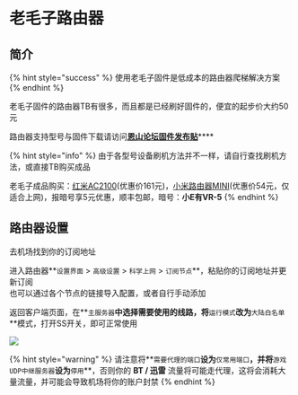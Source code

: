 # 老毛子路由器

## 简介

{% hint style="success" %}
使用老毛子固件是低成本的路由器爬梯解决方案
{% endhint %}

老毛子固件的路由器TB有很多，而且都是已经刷好固件的，便宜的起步价大约50元

路由器支持型号与固件下载请访问[**恩山论坛固件发布贴**](https://www.right.com.cn/forum/thread-3546372-1-1.html)****

{% hint style="info" %}
由于各型号设备刷机方法并不一样，请自行查找刷机方法，或直接TB购买成品

老毛子成品购买：[红米AC2100](https://item.taobao.com/item.htm?spm=a1z10.3-c.w4002-22046407217.21.4e2f58afva8E1z\&id=622746001985)(优惠价161元)，[小米路由器MINI](https://item.taobao.com/item.htm?spm=2013.1.20141001.3.3b1a109e0VI1h5\&id=631612340649\&scm=1007.12144.95220.42296\_0\_0\&pvid=1c403a9f-dbc0-48ff-a83e-1cce88fecdeb\&utparam=%7B%22x\_hestia\_source%22%3A%2242296%22%2C%22x\_object\_type%22%3A%22item%22%2C%22x\_hestia\_subsource%22%3A%22default%22%2C%22x\_mt%22%3A0%2C%22x\_src%22%3A%2242296%22%2C%22x\_pos%22%3A3%2C%22wh\_pid%22%3A-1%2C%22x\_pvid%22%3A%221c403a9f-dbc0-48ff-a83e-1cce88fecdeb%22%2C%22scm%22%3A%221007.12144.95220.42296\_0\_0%22%2C%22x\_object\_id%22%3A631612340649%7D)(优惠价54元，仅适合上网)，报暗号享5元优惠，顺丰包邮，暗号：**小E有VR-5**
{% endhint %}

## 路由器设置

去机场找到你的订阅地址

进入路由器**`设置界面` > `高级设置` > `科学上网` > `订阅节点`**，粘贴你的订阅地址并更新订阅\
也可以通过各个节点的链接导入配置，或者自行手动添加

返回客户端页面，在**`主服务器`**中选择需要使用的线路，将**`运行模式`**改为**`大陆白名单`**模式，打开SS开关，即可正常使用

![](https://cdn.jsdelivr.net/gh/EYW-015/Oculus-guide-China/img/pdv/pdv1.png)

{% hint style="warning" %}
请注意将**`需要代理的端口`**设为**`仅常用端口`**，并将**`游戏UDP中继服务器`**设为**`停用`**，否则你的 **BT / 迅雷** 流量将可能走代理，这将会消耗大量流量，并可能会导致机场将你的账户封禁
{% endhint %}

